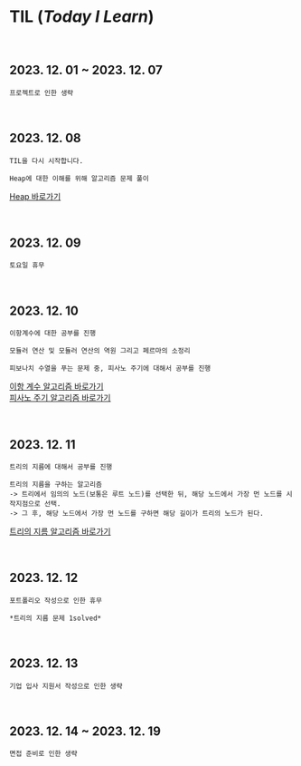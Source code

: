 # TIL (_Today I Learn_)

<br>

## 2023. 12. 01 ~ 2023. 12. 07

```
프로젝트로 인한 생략
```

<br>

## 2023. 12. 08

```
TIL을 다시 시작합니다.

Heap에 대한 이해를 위해 알고리즘 문제 풀이
```
[Heap 바로가기](https://github.com/Semibro/DataStructure_Algorithm/blob/main/Data_Structure/Heap.md)

<br>

## 2023. 12. 09

```
토요일 휴무
```

<br>

## 2023. 12. 10

```
이항계수에 대한 공부를 진행

모듈러 연산 및 모듈러 연산의 역원 그리고 페르마의 소정리

피보나치 수열을 푸는 문제 중, 피사노 주기에 대해서 공부를 진행
```
[이항 계수 알고리즘 바로가기](https://github.com/Semibro/DataStructure_Algorithm/blob/main/Algorithm/Binomial-Coefficient.md) <br/>
[피사노 주기 알고리즘 바로가기](https://github.com/Semibro/DataStructure_Algorithm/blob/main/Algorithm/Fibonacci_PisanoPeriod.md)

<br/>

## 2023. 12. 11

```
트리의 지름에 대해서 공부를 진행

트리의 지름을 구하는 알고리즘
-> 트리에서 임의의 노드(보통은 루트 노드)를 선택한 뒤, 해당 노드에서 가장 먼 노드를 시작지점으로 선택.
-> 그 후, 해당 노드에서 가장 먼 노드를 구하면 해당 길이가 트리의 노드가 된다.
```
[트리의 지름 알고리즘 바로가기](https://github.com/Semibro/DataStructure_Algorithm/blob/main/Algorithm/Tree-Diameter.md)

<br/>

## 2023. 12. 12

```
포트폴리오 작성으로 인한 휴무

*트리의 지름 문제 1solved*
```

<br/>

## 2023. 12. 13

```
기업 입사 지원서 작성으로 인한 생략
```

<br/>

## 2023. 12. 14 ~ 2023. 12. 19

```
면접 준비로 인한 생략
```